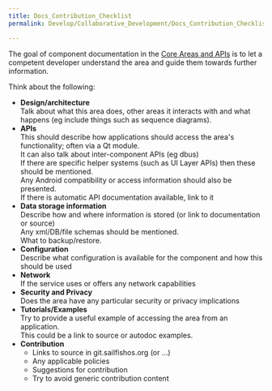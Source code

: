 ```yaml
---
title: Docs_Contribution_Checklist
permalink: Develop/Collaborative_Development/Docs_Contribution_Checklist/

---
```


The goal of component documentation in the [Core Areas and
APIs](/Reference/Core_Areas_and_APIs) is to let a competent developer
understand the area and guide them towards further information.

Think about the following:

  - **Design/architecture**  
    Talk about what this area does, other areas it interacts with and
    what happens (eg include things such as sequence diagrams).
  - **APIs**  
    This should describe how applications should access the area's
    functionality; often via a Qt module.  
    It can also talk about inter-component APIs (eg dbus)  
    If there are specific helper systems (such as UI Layer APIs) then
    these should be mentioned.  
    Any Android compatibility or access information should also be
    presented.  
    If there is automatic API documentation available, link to it
  - **Data storage information**  
    Describe how and where information is stored (or link to
    documentation or source)  
    Any xml/DB/file schemas should be mentioned.  
    What to backup/restore.
  - **Configuration**  
    Describe what configuration is available for the component and how
    this should be used
  - **Network**  
    If the service uses or offers any network capabilities
  - **Security and Privacy**  
    Does the area have any particular security or privacy implications
  - **Tutorials/Examples**  
    Try to provide a useful example of accessing the area from an
    application.  
    This could be a link to source or autodoc examples.
  - **Contribution**
      - Links to source in git.sailfishos.org (or ...)
      - Any applicable policies
      - Suggestions for contribution
      - Try to avoid generic contribution content
